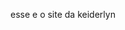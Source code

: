 esse e o site da keiderlyn 

<!---
Keiderlyn/Keiderlyn is a ✨ special ✨ repository because its `README.md` (this file) appears on your GitHub profile.
You can click the Preview link to take a look at your changes.
--->

